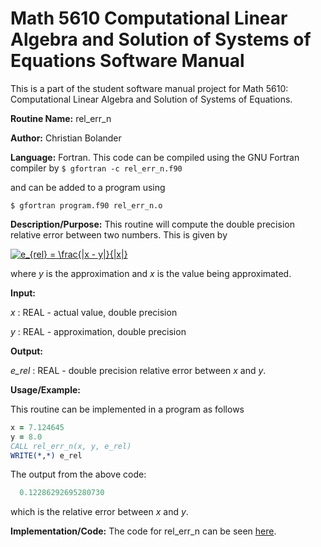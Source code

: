 # Math 5610 Computational Linear Algebra and Solution of Systems of Equations Software Manual

This is a part of the student software manual project for Math 5610: Computational Linear Algebra and Solution of Systems of Equations. 

**Routine Name:**           rel_err_n

**Author:** Christian Bolander

**Language:** Fortran. This code can be compiled using the GNU Fortran compiler by
```$ gfortran -c rel_err_n.f90```

and can be added to a program using

```$ gfortran program.f90 rel_err_n.o ``` 

**Description/Purpose:** This routine will compute the double precision relative error between two numbers. This is given by

<a href="https://www.codecogs.com/eqnedit.php?latex=e_{rel}&space;=&space;\frac{|x&space;-&space;y|}{|x|}" target="_blank"><img src="https://latex.codecogs.com/gif.latex?e_{rel}&space;=&space;\frac{|x&space;-&space;y|}{|x|}" title="e_{rel} = \frac{|x - y|}{|x|}" /></a>

where *y* is the approximation and *x* is the value being approximated.

**Input:**  

*x* : REAL - actual value, double precision

*y* : REAL - approximation, double precision

**Output:** 

*e_rel* : REAL - double precision relative error between *x* and *y*.

**Usage/Example:**

This routine can be implemented in a program as follows

```fortran
x = 7.124645
y = 8.0
CALL rel_err_n(x, y, e_rel)
WRITE(*,*) e_rel
```

The output from the above code:

```fortran
  0.12286292695280730 
```

which is the relative error between *x* and *y*.

**Implementation/Code:** The code for rel_err_n can be seen [here](../rel_err_n.f90).

